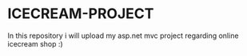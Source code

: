 # ICECREAM-PROJECT
In this repository i will upload my asp.net mvc project regarding online icecream shop :)
